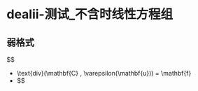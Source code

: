 # dealii-测试_不含时线性方程组

## 弱格式

$$
- \text{div}(\mathbf{C} \, \varepsilon(\mathbf{u})) = \mathbf{f}
- $$
<!--stackedit_data:
eyJoaXN0b3J5IjpbMTc2NjExMjYxMywtMTM2MjIwMDk4N119
-->